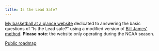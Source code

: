 ```yaml
---
title: Is the Lead Safe?
---
```


[My basketball at a glance website][1] dedicated to answering the basic
questions of "Is the Lead safe?" using a modified version of
[Bill James' method][2]. **Please note**: the website only operating
during the NCAA season.

[Public roadmap](https://trello.com/b/AdBKPdGb)

[1]: http://www.istheleadsafe.com/
[2]: http://www.slate.com/articles/sports/sports_nut/2008/03/the_lead_is_safe.html
